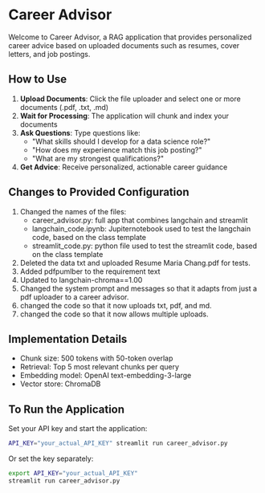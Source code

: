 # Career Advisor
Welcome to Career Advisor, a RAG application that provides personalized career advice based on uploaded documents such as resumes, cover letters, and job postings.

## How to Use
1. **Upload Documents**: Click the file uploader and select one or more documents (.pdf, .txt, .md)
2. **Wait for Processing**: The application will chunk and index your documents
3. **Ask Questions**: Type questions like:
   - "What skills should I develop for a data science role?"
   - "How does my experience match this job posting?"
   - "What are my strongest qualifications?"
4. **Get Advice**: Receive personalized, actionable career guidance


## Changes to Provided Configuration
1. Changed the names of the files:
   - career_advisor.py: full app that combines langchain and streamlit
   - langchain_code.ipynb: Jupiternotebook used to test the langchain code, based on the class template
   - streamlit_code.py: python file used to test the streamlit code, based on the class template
2. Deleted the data txt and uploaded Resume Maria Chang.pdf for tests.
3. Added pdfpumlber to the requirement text
4. Updated to langchain-chroma==1.00
5. Changed the system prompt and messages so that it adapts from just a pdf uploader to a career advisor. 
6. changed the code so that it now uploads txt, pdf, and md. 
7. changed the code so that it now allows multiple uploads. 

## Implementation Details
- Chunk size: 500 tokens with 50-token overlap
- Retrieval: Top 5 most relevant chunks per query
- Embedding model: OpenAI text-embedding-3-large
- Vector store: ChromaDB

## To Run the Application

Set your API key and start the application:
```bash
API_KEY="your_actual_API_KEY" streamlit run career_advisor.py
```

Or set the key separately:
```bash
export API_KEY="your_actual_API_KEY"
streamlit run career_advisor.py
```
